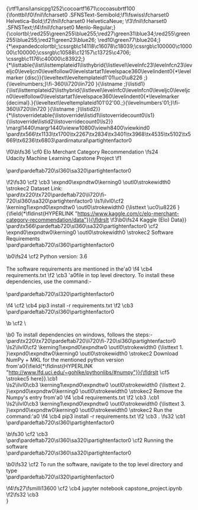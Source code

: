 {\rtf1\ansi\ansicpg1252\cocoartf1671\cocoasubrtf100
{\fonttbl\f0\fnil\fcharset0 .SFNSText-Semibold;\f1\fswiss\fcharset0 Helvetica-Bold;\f2\fnil\fcharset0 HelveticaNeue;
\f3\fnil\fcharset0 .SFNSText;\f4\fnil\fcharset0 Menlo-Regular;}
{\colortbl;\red255\green255\blue255;\red27\green31\blue34;\red255\green255\blue255;\red21\green23\blue26;
\red10\green77\blue204;}
{\*\expandedcolortbl;;\cssrgb\c14118\c16078\c18039;\cssrgb\c100000\c100000\c100000;\cssrgb\c10588\c12157\c13725\c4706;
\cssrgb\c1176\c40000\c83922;}
{\*\listtable{\list\listtemplateid1\listhybrid{\listlevel\levelnfc23\levelnfcn23\leveljc0\leveljcn0\levelfollow0\levelstartat1\levelspace360\levelindent0{\*\levelmarker \{disc\}}{\leveltext\leveltemplateid1\'01\uc0\u8226 ;}{\levelnumbers;}\fi-360\li720\lin720 }{\listname ;}\listid1}
{\list\listtemplateid2\listhybrid{\listlevel\levelnfc0\levelnfcn0\leveljc0\leveljcn0\levelfollow0\levelstartat1\levelspace360\levelindent0{\*\levelmarker \{decimal\}.}{\leveltext\leveltemplateid101\'02\'00.;}{\levelnumbers\'01;}\fi-360\li720\lin720 }{\listname ;}\listid2}}
{\*\listoverridetable{\listoverride\listid1\listoverridecount0\ls1}{\listoverride\listid2\listoverridecount0\ls2}}
\margl1440\margr1440\vieww10800\viewh8400\viewkind0
\pard\tx566\tx1133\tx1700\tx2267\tx2834\tx3401\tx3968\tx4535\tx5102\tx5669\tx6236\tx6803\pardirnatural\partightenfactor0

\f0\b\fs36 \cf0 Elo Merchant Category Recommendation
\fs24 \
Udacity Machine Learning Capstone Project
\f1 \
\
\pard\pardeftab720\sl360\sa320\partightenfactor0

\f2\fs30 \cf2 \cb3 \expnd0\expndtw0\kerning0
\outl0\strokewidth0 \strokec2 Dataset Link:\
\pard\tx220\tx720\pardeftab720\li720\fi-720\sl360\sa320\partightenfactor0
\ls1\ilvl0\cf2 \kerning1\expnd0\expndtw0 \outl0\strokewidth0 {\listtext	\uc0\u8226 	}{\field{\*\fldinst{HYPERLINK "https://www.kaggle.com/c/elo-merchant-category-recommendation/data"}}{\fldrslt 
\f3\b0\fs24 Kaggle (Elo) Data}}\
\pard\tx566\pardeftab720\sl360\sa320\partightenfactor0
\cf2 \expnd0\expndtw0\kerning0
\outl0\strokewidth0 \strokec2 Software Requirements\
\pard\pardeftab720\sl360\partightenfactor0

\b0\fs24 \cf2 Python version: 3.6\
\
The software requirements are mentioned in the\'a0
\f4 \cb4 requirements.txt
\f2 \cb3 \'a0file in top level directory. To install these dependencies, use the command:-\
\
\pard\pardeftab720\sl320\partightenfactor0

\f4 \cf2 \cb4 pip3 install -r requirements.txt
\f2 \cb3 \
\pard\pardeftab720\sl360\partightenfactor0

\b \cf2 \

\b0 To install dependencies on windows, follows the steps:-\
\pard\tx220\tx720\pardeftab720\li720\fi-720\sl360\partightenfactor0
\ls2\ilvl0\cf2 \kerning1\expnd0\expndtw0 \outl0\strokewidth0 {\listtext	1.	}\expnd0\expndtw0\kerning0
\outl0\strokewidth0 \strokec2 Download NumPy + MKL for the mentioned python version from\'a0{\field{\*\fldinst{HYPERLINK "http://www.lfd.uci.edu/~gohlke/pythonlibs/#numpy"}}{\fldrslt \cf5 \strokec5 here}}.\cb1 \
\ls2\ilvl0\cb3 \kerning1\expnd0\expndtw0 \outl0\strokewidth0 {\listtext	2.	}\expnd0\expndtw0\kerning0
\outl0\strokewidth0 \strokec2 Remove the Numpy's entry from\'a0
\f4 \cb4 requirements.txt
\f2 \cb3 .\cb1 \
\ls2\ilvl0\cb3 \kerning1\expnd0\expndtw0 \outl0\strokewidth0 {\listtext	3.	}\expnd0\expndtw0\kerning0
\outl0\strokewidth0 \strokec2 Run the command:\'a0
\f4 \cb4 pip3 install -r requirements.txt
\f2 \cb3 .
\fs32 \cb1 \
\pard\pardeftab720\sl360\partightenfactor0

\b\fs30 \cf2 \cb3 \
\pard\pardeftab720\sl360\sa320\partightenfactor0
\cf2 Running the software\
\pard\pardeftab720\sl360\sa320\partightenfactor0

\b0\fs32 \cf2 To run the software, navigate to the top level directory and type\
\pard\pardeftab720\sl320\partightenfactor0

\f4\fs27\fsmilli13600 \cf2 \cb4 jupyter notebook capstone_project.ipynb
\f2\fs32 \cb3 \
}